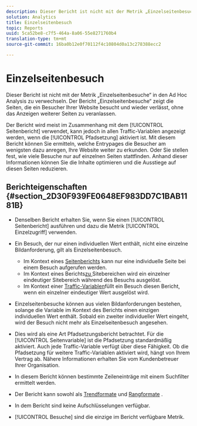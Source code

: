 ```yaml
---
description: Dieser Bericht ist nicht mit der Metrik „Einzelseitenbesuche“ in den Ad Hoc Analysis zu verwechseln. Der Bericht „Einzelseitenbesuche“ zeigt die Seiten, die ein Besucher Ihrer Website besucht und wieder verlässt, ohne das Anzeigen weiterer Seiten zu veranlassen.
solution: Analytics
title: Einzelseitenbesuch
topic: Reports
uuid: 5ca52be8-c7f5-464a-8a06-55e8271760b4
translation-type: tm+mt
source-git-commit: 16ba0b12e0f70112f4c10804d0a13c278388ecc2

---
```



# Einzelseitenbesuch

Dieser Bericht ist nicht mit der Metrik „Einzelseitenbesuche“ in den Ad Hoc Analysis zu verwechseln. Der Bericht „Einzelseitenbesuche“ zeigt die Seiten, die ein Besucher Ihrer Website besucht und wieder verlässt, ohne das Anzeigen weiterer Seiten zu veranlassen.

Der Bericht wird meist im Zusammenhang mit dem [!UICONTROL Seitenbericht] verwendet, kann jedoch in allen Traffic-Variablen angezeigt werden, wenn die [!UICONTROL Pfadsetzung] aktiviert ist. Mit diesem Bericht können Sie ermitteln, welche Entrypages die Besucher am wenigsten dazu anregen, Ihre Website weiter zu erkunden. Oder Sie stellen fest, wie viele Besuche nur auf einzelnen Seiten stattfinden. Anhand dieser Informationen können Sie die Inhalte optimieren und die Ausstiege auf diesen Seiten reduzieren.

## Berichteigenschaften {#section_2D30F939FE0648EF983DD7C1BAB1181B}

* Denselben Bericht erhalten Sie, wenn Sie einen [!UICONTROL Seitenbericht] ausführen und dazu die Metrik [!UICONTROL Einzelzugriff] verwenden.

* Ein Besuch, der nur einen individuellen Wert enthält, nicht eine einzelne Bildanforderung, gilt als Einzelseitenbesuch.

   * Im Kontext eines [Seitenberichts](/help/components/c-variables/dimensionslist/reports-pages.md) kann nur eine individuelle Seite bei einem Besuch aufgerufen werden.
   * Im Kontext eines Berichts[zu ](/help/components/c-variables/dimensionslist/reports-site-sections.md)Sitebereichen wird ein einzelner eindeutiger Sitebereich während des Besuchs ausgelöst.
   * Im Kontext einer [Traffic-Variablen](/help/admin/admin/c-traffic-variables/traffic-var.md)füllt ein Besuch diesen Bericht, wenn ein einzelner eindeutiger Wert ausgelöst wird.

* Einzelseitenbesuche können aus vielen Bildanforderungen bestehen, solange die Variable im Kontext des Berichts einen einzigen individuellen Wert enthält. Sobald ein zweiter individueller Wert eingeht, wird der Besuch nicht mehr als Einzelseitenbesuch angesehen.
* Dies wird als eine Art Pfadsetzungsbericht betrachtet. Für die [!UICONTROL Seitenvariable] ist die Pfadsetzung standardmäßig aktiviert. Auch jede Traffic-Variable verfügt über diese Fähigkeit. Ob die Pfadsetzung für weitere Traffic-Variablen aktiviert wird, hängt von Ihrem Vertrag ab. Nähere Informationen erhalten Sie vom Kundenbetreuer Ihrer Organisation.
* In diesem Bericht können bestimmte Zeileneinträge mit einem Suchfilter ermittelt werden.
* Der Bericht kann sowohl als [Trendformate](/help/components/c-variables/dimensionslist/reports-types.md) und [Rangformate](/help/components/c-variables/dimensionslist/reports-types.md) .

* In dem Bericht sind keine Aufschlüsselungen verfügbar.
* [!UICONTROL Besuche] sind die einzige im Bericht verfügbare Metrik.

